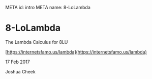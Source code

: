 META id: intro
META name: 8-LoLambda

8-LoLambda
==========

The Lambda Calculus for 8LU

[https://internetsfamo.us/lambda](https://internetsfamo.us/lambda)

17 Feb 2017

Joshua Cheek
